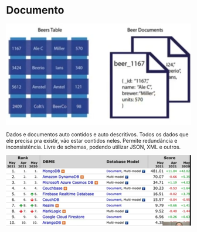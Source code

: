 # Documento

![documento](img/chrome-21_22-07-28_13h30m.png)

Dados e documentos auto contidos e auto descritivos.
Todos os dados que ele precisa pra existir, vão estar contidos neles.
Permite redundância e inconsistência.
Livre de schemas, podendo utilizar JSON, XML e outros.

![ranking-documento](img/chrome-20_22-07-28_13h29m.png)